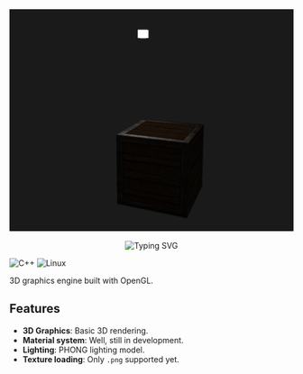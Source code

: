<img src="./Screenshot.png">

<p align="center">
<img src="https://readme-typing-svg.demolab.com?font=Fira+Code&size=34&duration=3000&pause=1000&color=35F724&center=true&repeat=false&width=435&lines=3D+engine+in+C%2B%2B" alt="Typing SVG" />
</p>

![C++](https://img.shields.io/badge/Code-C++-informational?style=flat&logo=cplusplus&color=00599C)
![Linux](https://img.shields.io/badge/System-Linux-informational?style=flat&logo=linux&color=FCC624)

3D graphics engine built with OpenGL.

## Features

- **3D Graphics**: Basic 3D rendering.
- **Material system**: Well, still in development.
- **Lighting**: PHONG lighting model.
- **Texture loading**: Only `.png` supported yet.
